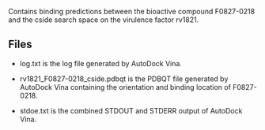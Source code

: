 Contains binding predictions between the bioactive compound F0827-0218 and the cside search space on the virulence factor rv1821.

## Files

- log.txt is the log file generated by AutoDock Vina.

- rv1821_F0827-0218_cside.pdbqt is the PDBQT file generated by AutoDock Vina containing the orientation and binding location of F0827-0218.

- stdoe.txt is the combined STDOUT and STDERR output of AutoDock Vina.

